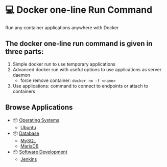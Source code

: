 # 💻 Docker one-line Run Command
Run any container applications anywhere with Docker

## The docker one-line run command is given in three parts:
1. Simple docker run to use temporary applications
2. Advanced docker run with useful options to use applications as server daemon
    - force remove container: `docker rm -f <name>`
3. Use applications: command to connect to endpoints or attach to containers

## Browse Applications
- 📦 [Operating Systems](OperatingSystems)
  - [Ubuntu](OperatingSystems/ubuntu)
- 📦 [Database](Database)
  - [MySQL](Database/mysql)
  - [MariaDB](Database/mariadb)
- 📦 [Software Development](SoftwareDevelopment)
  - [Jenkins](SoftwareDevelopment/jenkins)
 
